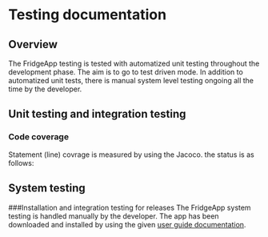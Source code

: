 # Testing documentation

## Overview
The FridgeApp testing is tested with automatized unit testing throughout the development phase. The aim is to go to test driven mode. In addition to automatized unit tests, there is manual system level testing ongoing all the time by the developer. 

## Unit testing and integration testing

### Code coverage
Statement (line) covrage is measured by using the Jacoco. the status is as follows:


## System testing

###Installation and integration testing for releases
The FridgeApp system testing is handled manually by the developer. The app has been downloaded and installed by using the given [user guide documentation](https://github.com/terodotus/ot-harjoitustyo/blob/master/JaakaappiTietokantaApp/dokumentaatio/kayttoohje.md). 



